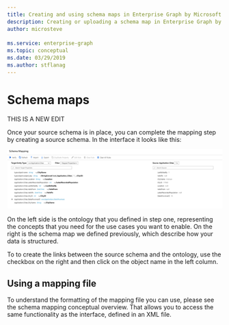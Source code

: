 ```yaml
---
title: Creating and using schema maps in Enterprise Graph by Microsoft | Microsoft Docs
description: Creating or uploading a schema map in Enterprise Graph by Microsoft
author: microsteve

ms.service: enterprise-graph
ms.topic: conceptual
ms.date: 03/29/2019
ms.author: stflanag
---
```


# Schema maps

THIS IS A NEW EDIT

Once your source schema is in place, you can complete the mapping step by creating a source schema. In the interface it looks like this:

![Schema mapping](./media/schema_mapping/schema_mapping_ux.png)

On the left side is the ontology that you defined in step one, representing the concepts that you need for the use cases you want to enable. On the right is the schema map we defined previously, which describe how your data is structured.

To to create the links between the source schema and the ontology, use the checkbox on the right and then click on the object name in the left column.

## Using a mapping file

To understand the formatting of the mapping file you can use, please see the schema mapping conceptual overview. That allows you to access the same functionality as the interface, defined in an XML file.



